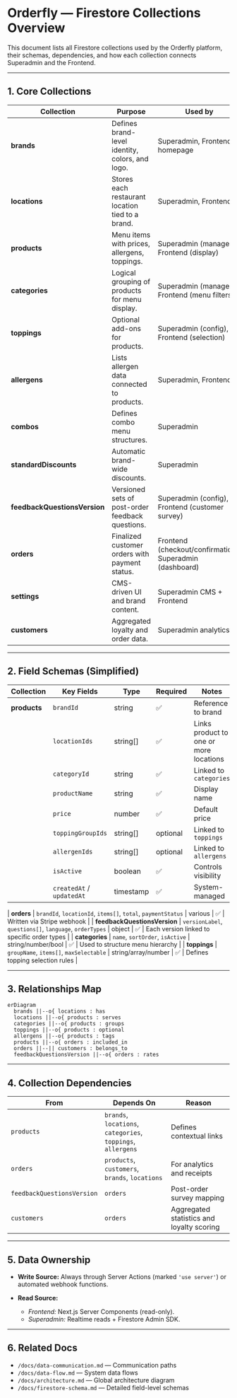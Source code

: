 # Orderfly — Firestore Collections Overview

This document lists all Firestore collections used by the Orderfly platform,  
their schemas, dependencies, and how each collection connects Superadmin and the Frontend.

---

## 1. Core Collections

| Collection | Purpose | Used by | Created/Updated via |
|-------------|----------|----------|---------------------|
| **brands** | Defines brand-level identity, colors, and logo. | Superadmin, Frontend homepage | `src/app/superadmin/brands/actions.ts` |
| **locations** | Stores each restaurant location tied to a brand. | Superadmin, Frontend | `src/app/superadmin/locations/actions.ts` |
| **products** | Menu items with prices, allergens, toppings. | Superadmin (manage), Frontend (display) | `src/app/superadmin/products/actions.ts` |
| **categories** | Logical grouping of products for menu display. | Superadmin (manage), Frontend (menu filters) | `src/app/superadmin/categories/actions.ts` |
| **toppings** | Optional add-ons for products. | Superadmin (config), Frontend (selection) | `src/app/superadmin/toppings/actions.ts` |
| **allergens** | Lists allergen data connected to products. | Superadmin, Frontend | `src/app/superadmin/allergens/actions.ts` |
| **combos** | Defines combo menu structures. | Superadmin | `src/app/superadmin/combos/actions.ts` |
| **standardDiscounts** | Automatic brand-wide discounts. | Superadmin | `src/app/superadmin/standard-discounts/actions.ts` |
| **feedbackQuestionsVersion** | Versioned sets of post-order feedback questions. | Superadmin (config), Frontend (customer survey) | `src/app/superadmin/feedback/actions.ts` |
| **orders** | Finalized customer orders with payment status. | Frontend (checkout/confirmation), Superadmin (dashboard) | Stripe webhook + Firestore server write |
| **settings** | CMS-driven UI and brand content. | Superadmin CMS + Frontend | `src/app/superadmin/settings/actions.ts` |
| **customers** | Aggregated loyalty and order data. | Superadmin analytics | Automated aggregation logic |

---

## 2. Field Schemas (Simplified)

| Collection | Key Fields | Type | Required | Notes |
|-------------|-------------|------|----------|-------|
| **products** | `brandId` | string | ✅ | Reference to brand |
|  | `locationIds` | string[] | ✅ | Links product to one or more locations |
|  | `categoryId` | string | ✅ | Linked to `categories` |
|  | `productName` | string | ✅ | Display name |
|  | `price` | number | ✅ | Default price |
|  | `toppingGroupIds` | string[] | optional | Linked to `toppings` |
|  | `allergenIds` | string[] | optional | Linked to `allergens` |
|  | `isActive` | boolean | ✅ | Controls visibility |
|  | `createdAt` / `updatedAt` | timestamp | ✅ | System-managed |

| **orders** | `brandId`, `locationId`, `items[]`, `total`, `paymentStatus` | various | ✅ | Written via Stripe webhook |
| **feedbackQuestionsVersion** | `versionLabel`, `questions[]`, `language`, `orderTypes` | object | ✅ | Each version linked to specific order types |
| **categories** | `name`, `sortOrder`, `isActive` | string/number/bool | ✅ | Used to structure menu hierarchy |
| **toppings** | `groupName`, `items[]`, `maxSelectable` | string/array/number | ✅ | Defines topping selection rules |

---

## 3. Relationships Map

```mermaid
erDiagram
  brands ||--o{ locations : has
  locations ||--o{ products : serves
  categories ||--o{ products : groups
  toppings ||--o{ products : optional
  allergens ||--o{ products : tags
  products ||--o{ orders : included_in
  orders ||--|| customers : belongs_to
  feedbackQuestionsVersion ||--o{ orders : rates
```

---

## 4. Collection Dependencies

| From                       | Depends On                                                   | Reason                                    |
| -------------------------- | ------------------------------------------------------------ | ----------------------------------------- |
| `products`                 | `brands`, `locations`, `categories`, `toppings`, `allergens` | Defines contextual links                  |
| `orders`                   | `products`, `customers`, `brands`, `locations`               | For analytics and receipts                |
| `feedbackQuestionsVersion` | `orders`                                                     | Post-order survey mapping                 |
| `customers`                | `orders`                                                     | Aggregated statistics and loyalty scoring |

---

## 5. Data Ownership

* **Write Source:** Always through Server Actions (marked `'use server'`) or automated webhook functions.
* **Read Source:**

  * *Frontend:* Next.js Server Components (read-only).
  * *Superadmin:* Realtime reads + Firestore Admin SDK.

---

## 6. Related Docs

* `/docs/data-communication.md` — Communication paths
* `/docs/data-flow.md` — System data flows
* `/docs/architecture.md` — Global architecture diagram
* `/docs/firestore-schema.md` — Detailed field-level schemas
